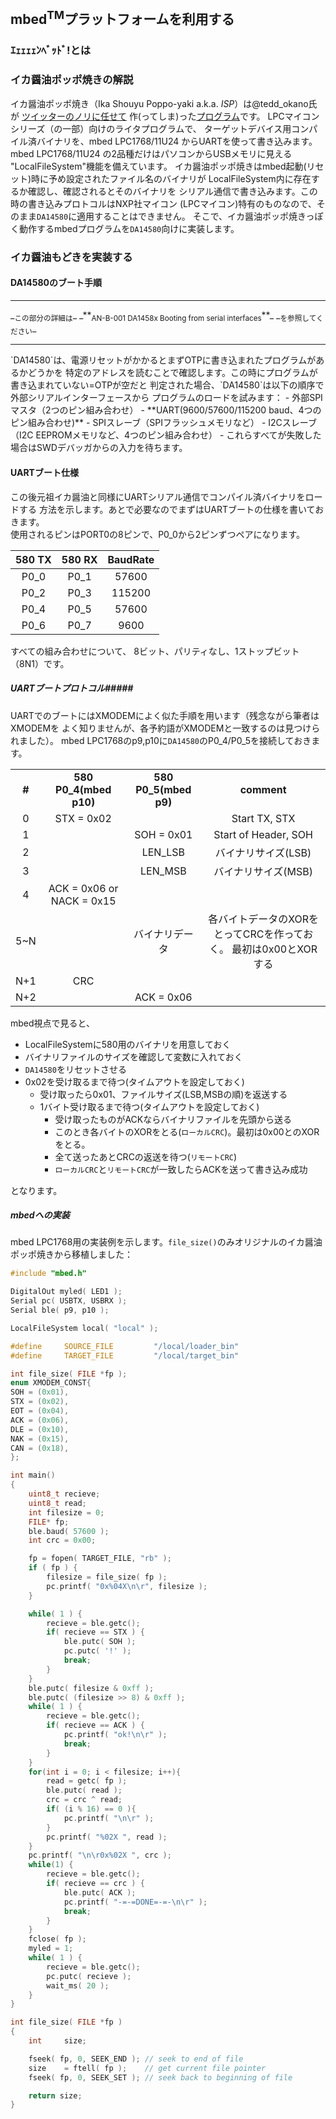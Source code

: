 ## mbed<sup>TM</sup>プラットフォームを利用する
### ｴｪｪｪｪﾝﾍﾞｯﾄﾞ!とは
### イカ醤油ポッポ焼きの解説
イカ醤油ポッポ焼き（Ika Shouyu Poppo-yaki a.k.a. *ISP*）は@tedd_okano氏が
[ツイッターのノリに任せて][1] 作(ってしま)った[プログラム][2]です。
LPCマイコンシリーズ（の一部）向けのライタプログラムで、
ターゲットデバイス用コンパイル済バイナリを、mbed LPC1768/11U24 からUARTを使って書き込みます。  
mbed LPC1768/11U24 の2品種だけはパソコンからUSBメモリに見える
"LocalFileSystem"機能を備えています。
イカ醤油ポッポ焼きはmbed起動(リセット)時に予め設定されたファイル名のバイナリが
LocalFileSystem内に存在するか確認し、確認されるとそのバイナリを
シリアル通信で書き込みます。この時の書き込みプロトコルはNXP社マイコン
(LPCマイコン)特有のものなので、そのまま`DA14580`に適用することはできません。
そこで、イカ醤油ポッポ焼きっぽく動作するmbedプログラムを`DA14580`向けに実装します。

### イカ醤油もどきを実装する
#### DA14580のブート手順
<hr>
_<sub>この部分の詳細は</sub>_
_**<sub>AN-B-001 DA1458x Booting from serial interfaces</sub>**_
_<sub>を参照してください</sub>_  
<hr>
`DA14580`は、電源リセットがかかるとまずOTPに書き込まれたプログラムがあるかどうかを
特定のアドレスを読むことで確認します。この時にプログラムが書き込まれていない=OTPが空だと
判定された場合、`DA14580`は以下の順序で外部シリアルインターフェースから
プログラムのロードを試みます：
- 外部SPIマスタ（2つのピン組み合わせ）
- **UART(9600/57600/115200 baud、4つのピン組み合わせ)**
- SPIスレーブ（SPIフラッシュメモリなど）
- I2Cスレーブ（I2C EEPROMメモリなど、4つのピン組み合わせ）  
- これらすべてが失敗した場合はSWDデバッガからの入力を待ちます。

#### UARTブート仕様
この後元祖イカ醤油と同様にUARTシリアル通信でコンパイル済バイナリをロードする
方法を示します。あとで必要なのでまずはUARTブートの仕様を書いておきます。  
使用されるピンはPORT0の8ピンで、P0_0から2ピンずつペアになります。

|580 TX |580 RX |BaudRate   |
|:-----:|:-----:|:---------:|
|P0_0   |P0_1   |57600      |
|P0_2   |P0_3   |115200     |
|P0_4   |P0_5   |57600      |
|P0_6   |P0_7   |9600       |
すべての組み合わせについて、
8ビット、パリティなし、1ストップビット（8N1）です。

<!--
```
|580 TX|580 RX|BaudRate|
|:---:|:---:|:---:|
|P0_0|P0_1|57600|
|P0_2|P0_3|115200|
|P0_4|P0_5|57600|
|P0_6|P0_7|9600|
```
-->
##### UARTブートプロトコル#####
UARTでのブートにはXMODEMによく似た手順を用います（残念ながら筆者はXMODEMを
よく知りませんが、各予約語がXMODEMと一致するのは見つけられました）。
mbed LPC1768のp9,p10に`DA14580`のP0_4/P0_5を接続しておきます。  
<table>
  <tr>
    <td><center><b>  #      </b></center></td>
    <td><center><b>  580 P0_4(mbed p10)      </b></center></td>
    <td><center><b>  580 P0_5(mbed p9)    </b></center></td>
    <td><center><b>  comment    </b></center></td>
  </tr>
  <tr>
    <td><center>  0    </center></td>
    <td><center>  STX = 0x02    </center></td>
    <td><center>      </center></td>
    <td><center>  Start TX, STX   </center></td>
  </tr>
  <tr>
    <td><center>  1    </center></td>
    <td><center>      </center></td>
    <td><center>  SOH = 0x01    </center></td>
    <td><center>  Start of Header, SOH  </center></td>
  </tr>
  <tr>
    <td><center>  2    </center></td>
    <td><center>      </center></td>
    <td><center>  LEN_LSB    </center></td>
    <td><center>  バイナリサイズ(LSB)   </center></td>
  </tr>
  <tr>
    <td><center>  3    </center></td>
    <td><center>      </center></td>
    <td><center>  LEN_MSB    </center></td>
    <td><center>  バイナリサイズ(MSB)   </center></td>
  </tr>
  <tr>
    <td><center>  4    </center></td>
    <td><center>  ACK = 0x06 or NACK = 0x15    </center></td>
    <td><center>      </center></td>
    <td><center>      </center></td>
  </tr>
  <tr>
    <td><center>  5~N    </center></td>
    <td><center>      </center></td>
    <td><center>   バイナリデータ   </center></td>
    <td><center>   各バイトデータのXORをとってCRCを作っておく。
最初は0x00とXORする
    </center></td>
  </tr>
  <tr>
    <td><center>  N+1    </center></td>
    <td><center>  CRC    </center></td>
    <td><center>      </center></td>
    <td><center>      </center></td>
  </tr>
  <tr>
    <td><center>  N+2    </center></td>
    <td><center>      </center></td>
    <td><center>  ACK = 0x06    </center></td>
    <td><center>      </center></td>
  </tr>
</table>

<!--
```
|#|580 P0_4(mbed p10)|580 P0_5(mbed p9)|comment|
|:--:|:--:|:--:|:--:|
|0|STX = 0x02| |Start TX, STX|
|1| |SOH = 0x01|Start of Header, SOH|
|2| |LEN_LSB|バイナリサイズ(LSB)|
|3| |LEN_MSB|バイナリサイズ(MSB)|
|4|ACK = 0x06 or NACK = 0x15 | | |
|5~N| |バイナリデータ|各バイトデータのXORをとって CRCを作っておく。最初は0x00とXORする|
|N+1|CRC| | |
|N+2| |ACK = 0x06|-|
```
-->

mbed視点で見ると、
* LocalFileSystemに580用のバイナリを用意しておく
* バイナリファイルのサイズを確認して変数に入れておく
* `DA14580`をリセットさせる
* 0x02を受け取るまで待つ(タイムアウトを設定しておく)
  * 受け取ったら0x01、ファイルサイズ(LSB,MSBの順)を返送する
  * 1バイト受け取るまで待つ(タイムアウトを設定しておく)
    * 受け取ったものがACKならバイナリファイルを先頭から送る
    * このとき各バイトのXORをとる(`ローカルCRC`)。最初は0x00とのXORをとる。
    * 全て送ったあとCRCの返送を待つ(`リモートCRC`)
    * `ローカルCRC`と`リモートCRC`が一致したらACKを送って書き込み成功  

となります。
##### mbedへの実装
mbed LPC1768用の実装例を示します。`file_size()`のみオリジナルのイカ醤油ポッポ焼きから移植しました：  

```c
#include "mbed.h"

DigitalOut myled( LED1 );
Serial pc( USBTX, USBRX );
Serial ble( p9, p10 );

LocalFileSystem local( "local" );

#define     SOURCE_FILE         "/local/loader_bin"
#define     TARGET_FILE         "/local/target_bin"

int file_size( FILE *fp );
enum XMODEM_CONST{
SOH = (0x01),
STX = (0x02),
EOT = (0x04),
ACK = (0x06),
DLE = (0x10),
NAK = (0x15),
CAN = (0x18),
};

int main()
{
    uint8_t recieve;
    uint8_t read;
    int filesize = 0;
    FILE* fp;
    ble.baud( 57600 );
    int crc = 0x00;

    fp = fopen( TARGET_FILE, "rb" );
    if ( fp ) {
        filesize = file_size( fp );
        pc.printf( "0x%04X\n\r", filesize );
    }

    while( 1 ) {
        recieve = ble.getc();
        if( recieve == STX ) {
            ble.putc( SOH );
            pc.putc( '!' );
            break;
        }
    }
    ble.putc( filesize & 0xff );
    ble.putc( (filesize >> 8) & 0xff );
    while( 1 ) {
        recieve = ble.getc();
        if( recieve == ACK ) {
            pc.printf( "ok!\n\r" );
            break;
        }
    }
    for(int i = 0; i < filesize; i++){
        read = getc( fp );
        ble.putc( read );
        crc = crc ^ read;
        if( (i % 16) == 0 ){
            pc.printf( "\n\r" );
        }
        pc.printf( "%02X ", read );
    }
    pc.printf( "\n\r0x%02X ", crc );
    while(1) {
        recieve = ble.getc();
        if( recieve == crc ) {
            ble.putc( ACK );
            pc.printf( "-=-=DONE=-=-\n\r" );
            break;
        }
    }
    fclose( fp );
    myled = 1;
    while( 1 ) {
        recieve = ble.getc();
        pc.putc( recieve );
        wait_ms( 20 );
    }
}

int file_size( FILE *fp )
{
    int     size;

    fseek( fp, 0, SEEK_END ); // seek to end of file
    size    = ftell( fp );    // get current file pointer
    fseek( fp, 0, SEEK_SET ); // seek back to beginning of file

    return size;
}

```

[1]: https://developer.mbed.org/users/okano/notebook/how_the_ika_shouyu_poppo_yaki_born/ "mbed | イカ醤油ポッポ焼きはイカにして生まれたか（´(ｪ)｀;"
[2]: https://developer.mbed.org/users/okano/code/ika_shouyu_poppoyaki/wiki/Homepage "mbed | Tedd OKANO / ika_shouyu_poppoyaki"
